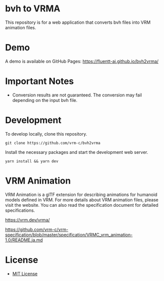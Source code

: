 # bvh to VRMA

This repository is for a web application that converts bvh files into VRM animation files.

# Demo

A demo is available on GitHub Pages:
https://fluentt-ai.github.io/bvh2vrma/

# Important Notes

- Conversion results are not guaranteed. The conversion may fail depending on the input bvh file.

# Development

To develop locally, clone this repository.

```
git clone https://github.com/vrm-c/bvh2vrma
```

Install the necessary packages and start the development web server.

```
yarn install && yarn dev
```

# VRM Animation

VRM Animation is a glTF extension for describing animations for humanoid models defined in VRM. For more details about VRM animation files, please visit the website. You can also read the specification document for detailed specifications.

https://vrm.dev/vrma/

https://github.com/vrm-c/vrm-specification/blob/master/specification/VRMC_vrm_animation-1.0/README.ja.md

# License

- [MIT License](./LICENSE.txt)
